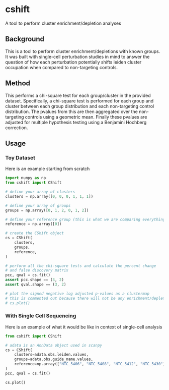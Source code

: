 # cshift

A tool to perform cluster enrichment/depletion analyses

## Background

This is a tool to perform cluster enrichment/depletions with known groups.
It was built with single-cell perturbation studies in mind to answer the question
of how each perturbation potentially shifts leiden cluster occupation when compared
to non-targeting controls.

## Method

This performs a chi-square test for each group/cluster in the provided dataset.
Specifically, a chi-square test is performed for each group and cluster between
each group distribution and each non-targeting control distribution.
The pvalues from this are then aggregated over the non-targeting controls using
a geometric mean.
Finally these pvalues are adjusted for multiple hypothesis testing using a
Benjamini Hochberg correction.

## Usage

### Toy Dataset

Here is an example starting from scratch

``` python
import numpy as np
from cshift import CShift

# define your array of clusters
clusters = np.array([0, 0, 0, 1, 1, 1])

# define your array of groups
groups = np.array([0, 1, 2, 0, 1, 2])

# define your reference group (this is what we are comparing everything against)
reference = np.array([0])

# create the CShift object
cs = CShift(
    clusters,
    groups,
    reference,
)

# perform all the chi-square tests and calculate the percent change
# and false discovery matrix
pcc, qval = cs.fit()
assert pcc.shape == (3, 2)
assert qval.shape == (3, 2)

# plot the signed negative log adjusted p-values as a clustermap
# this is commented out because there will not be any enrichment/depletions
# cs.plot()
```

### With Single Cell Sequencing

Here is an example of what it would be like in context of single-cell analysis

``` python
from cshift import CShift

# adata is an AnnData object used in scanpy
cs = CShift(
    clusters=adata.obs.leiden.values,
    groups=adata.obs.guide_name.values,
    reference=np.array(["NTC_5406", "NTC_5408", "NTC_5412", "NTC_5430"])
)
pcc, qval = cs.fit()

cs.plot()
```
